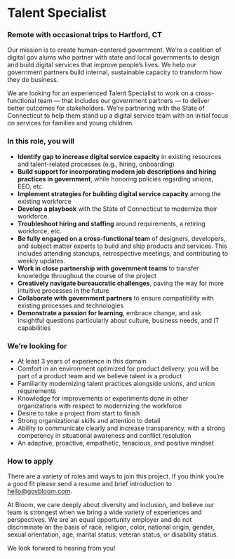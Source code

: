 # Talent Specialist
### Remote with occasional trips to Hartford, CT

Our mission is to create human-centered government. We’re a coalition of digital gov alums who partner with state and local governments to design and build digital services that improve people’s lives. We help our government partners build internal, sustainable capacity to transform how they do business.   

We are looking for an experienced Talent Specialist to work on a cross-functional team — that includes our government partners — to deliver better outcomes for stakeholders. We’re partnering with the State of Connecticut to help them stand up a digital service team with an initial focus on services for families and young children. 

### In this role, you will 
- **Identify gap to increase digital service capacity** in existing resources and talent-related processes (e.g., hiring, onboarding)
- **Build support for incorporating modern job descriptions and hiring practices in government**, while honoring policies regarding unions, EEO, etc.
- **Implement strategies for building digital service capacity** among the existing workforce
- **Develop a playbook** with the State of Connecticut to modernize their workforce.
- **Troubleshoot hiring and staffing** around requirements, a retiring workforce, etc.
- **Be fully engaged on a cross-functional team** of designers, developers, and subject matter experts to build and ship products and services. This includes attending standups, retrospective meetings, and contributing to weekly updates.
- **Work in close partnership with government teams** to transfer knowledge throughout the course of the project
- **Creatively navigate bureaucratic challenges**, paving the way for more intuitive processes in the future
- **Collaborate with government partners** to ensure compatibility with existing processes and technologies
- **Demonstrate a passion for learning**, embrace change, and ask insightful questions particularly about culture, business needs, and IT capabilities

### We’re looking for
- At least 3 years of experience in this domain
- Comfort in an environment optimized for product delivery: you will be part of a product team and we believe talent is a product
- Familiarity modernizing talent practices alongside unions, and union requirements
- Knowledge for improvements or experiments done in other organizations with respect to modernizing the workforce
- Desire to take a project from start to finish
- Strong organizational skills and attention to detail
- Ability to communicate clearly and increase transparency, with a strong competency in situational awareness and conflict resolution
- An adaptive, proactive, empathetic, tenacious, and positive mindset


### How to apply
There are a variety of roles and ways to join this project. If you think you’re a good fit please send a resume and brief introduction to hello@govbloom.com. 

At Bloom, we care deeply about diversity and inclusion, and believe our team is strongest when we bring  a wide variety of experiences and perspectives. We are an equal opportunity employer and do not discriminate on the basis of race, religion, color, national origin, gender, sexual orientation, age, marital status, veteran status, or disability status.

We look forward to hearing from you! 
